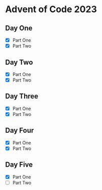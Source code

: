 # Advent of Code 2023

## Day One

- [x] Part One
- [x] Part Two

## Day Two

- [x] Part One
- [x] Part Two

## Day Three

- [x] Part One
- [x] Part Two

## Day Four

- [x] Part One
- [x] Part Two

## Day Five

- [x] Part One
- [ ] Part Two
